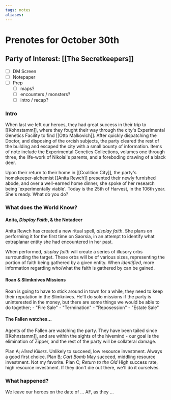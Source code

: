 ```yaml
---
tags: notes
aliases:
---
```


# Prenotes for October 30th
## Party of Interest: [[The Secretkeepers]]
- [ ] DM Screen
- [ ] Notepaper
- [ ] Prep
	- [ ] maps?
	- [ ] encounters / monsters?
	- [ ] intro / recap?

### Intro

When last we left our heroes, they had great success in their trip to [[Kohnstamm]], where they fought their way through the city's Experimental Genetics Facility to find [[Otto Malkovich]]. After quickly dispatching the Doctor, and disposing of the orcish subjects, the party cleared the rest of the building and escaped the city with a small bounty of information. Items of note include the Experimental Genetics Collections, volumes one through three, the life-work of Nikolai's parents, and a foreboding drawing of a black deer.

Upon their return to their home in [[Coalition City]], the party's homekeeper-alchemist [[Anita Rewch]] presented their newly furnished abode, and over a well-earned home dinner, she spoke of her research being 'experimentally viable'. Today is the 25th of Harvest, in the 106th year. She's ready. What do you do?

### What does the World Know?
#### Anita, *Display Faith*, & the Notadeer
Anita Rewch has created a new ritual spell, *display faith*. She plans on performing it for the first time on Saorsia, in an attempt to identify what extraplanar entity she had encountered in her past. 

When performed, *display faith* will create a series of illusory orbs surrounding the target. These orbs will be of various sizes, representing the portion of faith being gathered by a given entity. When *identified*, more information regarding who/what the faith is gathered by can be gained.

#### Roan & Slimknives Missions
Roan is going to have to stick around in town for a while, they need to keep their reputation in the Slimknives. He'll do solo missions if the party is uninterested in the money, but there are some things we would be able to do together;
	- "Fire Sale"
	- "Termination"
	- "Reposession"
	- "Estate Sale"

#### The Fallen watches...
Agents of the Fallen are watching the party. They have been tailed since [[Kohnstamm]], and are within the sights of the hivemind - our goal is the elimination of Zipper, and the rest of the party will be collateral damage.

Plan A; *Hired Killers*. Unlikely to succeed, low resource investment. Always a good first choice.
Plan B; *Cart Bomb* May succeed, middling resource investment. Not my favorite.
Plan C; *Return to the Old* High success rate, high resource investment. If they don't die out there, we'll do it ourselves.

### What happened?


We leave our heroes on the date of ... AF, as they ...